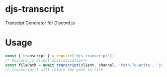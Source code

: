 # djs-transcript
Transcipt Generator for Discord.js
# Usage
```js
const { transcript } = require('djs-transcript');
/* Discord.js Client Initialization*/
const filePath = await transcript(client, channel, 'Path-To-Write', 'ja');
// transcript() will return the path to file
```